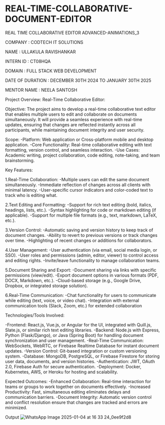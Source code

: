 # REAL-TIME-COLLABORATIVE-DOCUMENT-EDITOR
REAL TIME COLLABORATIVE EDITOR ADVANCED-ANIMATIONS_3

COMPANY : CODTECH IT SOLUTIONS

NAME : ULLAKULA RAVISHANKAR

INTERN ID : CT08HQA

DOMAIN : FULL STACK WEB DEVELOPMENT

DATE OF DURATION : DECEMBER 30TH 2024 TO JANUARY 30TH 2025

MENTOR NAME : NEELA SANTOSH

Project Overview: Real-Time Collaborative Editor:

Objective:
The project aims to develop a real-time collaborative text editor that enables multiple users to edit and collaborate on documents simultaneously. It will provide a seamless experience with real-time updates, ensuring that changes are reflected instantly across all participants, while maintaining document integrity and user security.

Scope:
-Platform: Web application or Cross-platform mobile and desktop application.
-Core Functionality: Real-time collaborative editing with text formatting, version control, and seamless interaction.
-Use Cases: Academic writing, project collaboration, code editing, note-taking, and team brainstorming.

Key Features:

1.Real-Time Collaboration:
-Multiple users can edit the same document simultaneously.
-Immediate reflection of changes across all clients with minimal latency.
-User-specific cursor indicators and color-coded text to track who is editing what.

2.Text Editing and Formatting:
-Support for rich text editing (bold, italics, headings, lists, etc.).
-Syntax highlighting for code or markdown editing (if applicable).
-Support for multiple file formats (e.g., text, markdown, LaTeX, etc.).

3.Version Control:
-Automatic saving and version history to keep track of document changes.
-Ability to revert to previous versions or track changes over time.
-Highlighting of recent changes or additions for collaborators.

4.User Management:
-User authentication (via email, social media login, or SSO).
-User roles and permissions (admin, editor, viewer) to control access and editing rights.
-Invite/leave functionality to manage collaboration teams.

5.Document Sharing and Export:
-Document sharing via links with specific permissions (view/edit).
-Export document options in various formats (PDF, DOCX, Markdown, etc.).
-Cloud-based storage (e.g., Google Drive, Dropbox, or integrated storage solution).

6.Real-Time Communication:
-Chat functionality for users to communicate while editing (text, voice, or video chat).
-Integration with external communication tools (Slack, Zoom, etc.) for extended collaboration

Technologies/Tools Involved:

-Frontend: React.js, Vue.js, or Angular for the UI, integrated with Quill.js, Slate.js, or similar rich text editing libraries.
-Backend: Node.js with Express, Python (Flask/Django), or Java (Spring Boot) for handling document synchronization and user management.
-Real-Time Communication: WebSockets, WebRTC, or Firebase Realtime Database for instant document updates.
-Version Control: Git-based integration or custom versioning system.
-Database: MongoDB, PostgreSQL, or Firebase Firestore for storing user data, documents, and version histories.
-Authentication: JWT, OAuth 2.0, Firebase Auth for secure authentication.
-Deployment: Docker, Kubernetes, AWS, or Heroku for hosting and scalability.

Expected Outcomes:
-Enhanced Collaboration: Real-time interaction for teams or groups to work together on documents effectively.
-Increased Productivity: Fast, simultaneous editing eliminates delays and communication barriers.
-Document Integrity: Automatic version control and conflict resolution ensure that changes are tracked and errors are minimized.


Output
![WhatsApp Image 2025-01-04 at 16 33 24_0ee9f2d8](https://github.com/user-attachments/assets/92b575a2-7640-4d55-8a76-9cde9e01dc12)
